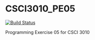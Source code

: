# CSCI3010_PE05
[![Build Status](https://travis-ci.com/anhthy95/CSCI3010_PE05.svg?branch=master)](https://travis-ci.com/anhthy95/CSCI3010_PE05)

Programming Exercise 05 for CSCI 3010
